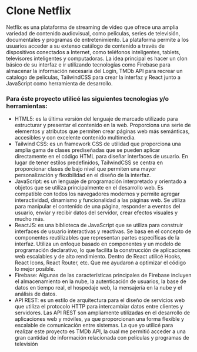 # Clone Netflix 
Netflix es una plataforma de streaming de video que ofrece una amplia variedad de contenido audiovisual, como películas, series de televisión, documentales y programas de entretenimiento.
La plataforma permite a los usuarios acceder a su extenso catálogo de contenido a través de dispositivos conectados a Internet, como teléfonos inteligentes, tablets, televisores inteligentes y computadoras.
La idea principal es hacer un clon básico de su interfaz e ir utilizando tecnologías como Firebase para almacenar la información necesaria del Login, TMDb API para recrear un catalogo de peliculas, TailwindCSS para crear la interfaz y React junto a JavaScript como herramienta de desarrollo. 

### Para éste proyecto utilicé las siguientes tecnologias y/o herramientas:

- HTML5: es la última versión del lenguaje de marcado utilizado para estructurar y presentar el contenido en la web. 
Proporciona una serie de elementos y atributos que permiten crear páginas web más semánticas, accesibles y con excelente contenido multimedia.
- Tailwind CSS: es un framework CSS de utilidad que proporciona una amplia gama de clases prediseñadas que se pueden aplicar directamente en el código HTML para diseñar interfaces de usuario. 
En lugar de tener estilos predefinidos, TailwindCSS se centra en proporcionar clases de bajo nivel que permiten una mayor personalización y flexibilidad en el diseño de la interfaz.
- JavaScript: es un lenguaje de programación interpretado y orientado a objetos que se utiliza principalmente en el desarrollo web. 
Es compatible con todos los navegadores modernos y permite agregar interactividad, dinamismo y funcionalidad a las páginas web. 
Se utiliza para manipular el contenido de una página, responder a eventos del usuario, enviar y recibir datos del servidor, crear efectos visuales y mucho más.
- ReactJS: es una biblioteca de JavaScript que se utiliza para construir interfaces de usuario interactivas y reactivas. 
Se basa en el concepto de componentes reutilizables que representan partes específicas de la interfaz. 
Utiliza un enfoque basado en componentes y un modelo de programación declarativo, lo que facilita la construcción de aplicaciones web escalables y de alto rendimiento.
Dentro de React utilicé Hooks, React Icons, React Router, etc. Que me ayudaron a optimizar el código lo mejor posible. 
- Firebase: Algunas de las características principales de Firebase incluyen el almacenamiento en la nube, la autenticación de usuarios, la base de datos en tiempo real, el hospedaje web, la mensajería en la nube y el análisis de datos.
- API REST: es un estilo de arquitectura para el diseño de servicios web que utiliza el protocolo HTTP para intercambiar datos entre clientes y servidores.
Las API REST son ampliamente utilizadas en el desarrollo de aplicaciones web y móviles, ya que proporcionan una forma flexible y escalable de comunicación entre sistemas.
La que yo utilicé para realizar este proyecto es TMDb API, la cual me permitió acceder a una gran cantidad de información relacionada con películas y programas de televisión


